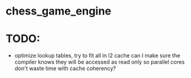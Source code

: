 # chess_game_engine

# TODO:
- optimize lookup tables, try to fit all in l2 cache
    can I make sure the compiler knows they will be accessed as read only so parallel cores don't waste time with cache coherency?

